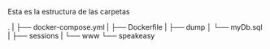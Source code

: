 Esta es la estructura de las carpetas

.
|
├── docker-compose.yml
|
├── Dockerfile
|
├── dump
│   └── myDb.sql
|
├── sessions
|
└── www
    └── speakeasy
